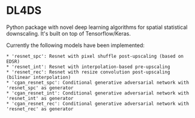 # DL4DS

Python package with novel deep learning algorithms for spatial statistical downscaling. It's built on top of Tensorflow/Keras.

Currently the following models have been implemented:

    * 'resnet_spc': Resnet with pixel shuffle post-upscaling (based on EDSR)
    * 'resnet_int': Resnet with interpolation-based pre-upscaling
    * 'resnet_rec': Resnet with resize convolution post-upscaling (bilinear interpolation)
    * 'cgan_resnet_spc': Conditional generative adversarial network with 'resnet_spc' as generator 
    * 'cgan_resnet_int': Conditional generative adversarial network with 'resnet_int' as generator 
    * 'cgan_resnet_rec': Conditional generative adversarial network with 'resnet_rec' as generator 
